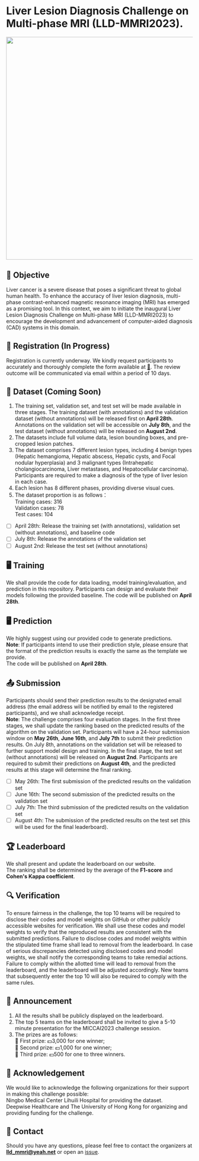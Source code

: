 # Liver Lesion Diagnosis Challenge on Multi-phase MRI (LLD-MMRI2023).   
<img src="https://github.com/LMMMEng/LLD-MMRI2023/blob/main/assets/img.png" width="600"/><br/>
## :dart: **Objective**     
Liver cancer is a severe disease that poses a significant threat to global human health. To enhance the accuracy of liver lesion diagnosis, multi-phase contrast-enhanced magnetic resonance imaging (MRI) has emerged as a promising tool. In this context, we aim to initiate the inaugural Liver Lesion Diagnosis Challenge on Multi-phase MRI (LLD-MMRI2023) to encourage the development and advancement of computer-aided diagnosis (CAD) systems in this domain.
## :memo: **Registration (In Progress)**   
Registration is currently underway. We kindly request participants to accurately and thoroughly complete the form available at **[:link:](https://forms.gle/TaULgdBM7HKtbfJ97)**. The review outcome will be communicated via email within a period of 10 days.    
## :file_folder: **Dataset (Coming Soon)**   
1. The training set, validation set, and test set will be made available in three stages. The training dataset (with annotations) and the validation dataset (without annotations) will be released first on **April 28th**. Annotations on the validation set will be accessible on **July 8th**, and the test dataset (without annotations) will be released on **August 2nd**.     
2. The datasets include full volume data, lesion bounding boxes, and pre-cropped lesion patches.   
3. The dataset comprises 7 different lesion types, including 4 benign types (Hepatic hemangioma, Hepatic abscess, Hepatic cysts, and Focal nodular hyperplasia) and 3 malignant types (Intrahepatic cholangiocarcinoma, Liver metastases, and Hepatocellular carcinoma). Participants are required to make a diagnosis of the type of liver lesion in each case.     
4. Each lesion has 8 different phases, providing diverse visual cues.
5. The dataset proportion is as follows：   
Training cases: 316   
Validation cases: 78   
Test cases: 104   

- [ ] April 28th: Release the training set (with annotations), validation set (without annotations), and baseline code
- [ ] July 8th: Release the annotations of the validation set
- [ ] August 2nd: Release the test set (without annotations)

## 🖥️ **Training**      
We shall provide the code for data loading, model training/evaluation, and prediction in this repository. Participants can design and evaluate their models following the provided baseline. The code will be published on **April 28th**.    
## 🖥️ **Prediction**    
We highly suggest using our provided code to generate predictions.    
**Note**: If participants intend to use their prediction style, please ensure that the format of the prediction results is exactly the same as the template we provide.       
The code will be published on **April 28th**.   
## **📤 Submission**     
Participants should send their prediction results to the designated email address (the email address will be notified by email to the registered participants), and we shall acknowledge receipt.   
**Note**: The challenge comprises four evaluation stages. In the first three stages, we shall update the ranking based on the predicted results of the algorithm on the validation set. Participants will have a 24-hour submission window on **May 26th**, **June 16th**, and **July 7th** to submit their prediction results. On July 8th, annotations on the validation set will be released to further support model design and training. In the final stage, the test set (without annotations) will be released on **August 2nd**. Participants are required to submit their predictions on **August 4th**, and the predicted results at this stage will determine the final ranking.      

- [ ] May 26th: The first submission of the predicted results on the validation set
- [ ] June 16th: The second submission of the predicted results on the validation set
- [ ] July 7th: The third submission of the predicted results on the validation set
- [ ] August 4th: The submission of the predicted results on the test set (this will be used for the final leaderboard).     

## :trophy: **Leaderboard**    
We shall present and update the leaderboard on our website.    
The ranking shall be determined by the average of the **F1-score** and **Cohen's Kappa coefficient**.    
## **🔍 Verification**    
To ensure fairness in the challenge, the top 10 teams will be required to disclose their codes and model weights on GitHub or other publicly accessible websites for verification. We shall use these codes and model weights to verify that the reproduced results are consistent with the submitted predictions. Failure to disclose codes and model weights within the stipulated time frame shall lead to removal from the leaderboard. In case of serious discrepancies detected using disclosed codes and model weights, we shall notify the corresponding teams to take remedial actions. Failure to comply within the allotted time will lead to removal from the leaderboard, and the leaderboard will be adjusted accordingly. New teams that subsequently enter the top 10 will also be required to comply with the same rules.          
## 🏅 **Announcement**  
1. All the results shall be publicly displayed on the leaderboard.
2. The top 5 teams on the leaderboard shall be invited to give a 5-10 minute presentation for the MICCAI2023 challenge session. 
3. The prizes are as follows:    
   :1st_place_medal: First prize: :dollar:3,000 for one winner;     
   :2nd_place_medal: Second prize: :dollar:1,000 for one winner;    
   :3rd_place_medal: Third prize: :dollar:500 for one to three winners.   
 
## **🤝 Acknowledgement**  
We would like to acknowledge the following organizations for their support in making this challenge possible:    
Ningbo Medical Center Lihuili Hospital for providing the dataset.    
Deepwise Healthcare and The University of Hong Kong for organizing and providing funding for the challenge.  
## :e-mail: **Contact**  
Should you have any questions, please feel free to contact the organizers at **lld_mmri@yeah.net** or open an [issue](https://github.com/LMMMEng/LLD-MMRI2023/issues).
